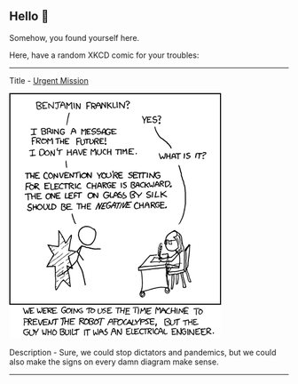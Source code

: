 ## Hello 👀

Somehow, you found yourself here.

Here, have a random XKCD comic for your troubles:

-----------------------------------

Title - [Urgent Mission](https://xkcd.com/567)

![Urgent Mission](./random_comic.png)

Description - Sure, we could stop dictators and pandemics, but we could also make the signs on every damn diagram make sense.

-----------------------------------